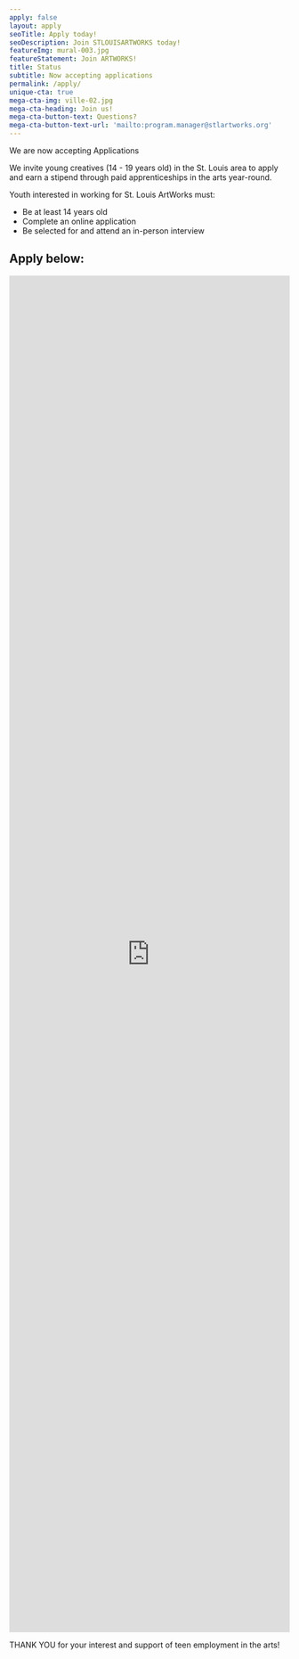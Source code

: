 ```yaml
---
apply: false
layout: apply
seoTitle: Apply today!
seoDescription: Join STLOUISARTWORKS today!
featureImg: mural-003.jpg
featureStatement: Join ARTWORKS!
title: Status
subtitle: Now accepting applications 
permalink: /apply/
unique-cta: true
mega-cta-img: ville-02.jpg
mega-cta-heading: Join us!
mega-cta-button-text: Questions?
mega-cta-button-text-url: 'mailto:program.manager@stlartworks.org'
---
```


We are now accepting Applications

We invite young creatives (14 - 19 years old) in the St. Louis area to apply and earn a stipend through paid apprenticeships in the arts year-round.

Youth interested in working for St. Louis ArtWorks must:

* Be at least 14 years old
* Complete an online application
* Be selected for and attend an in-person interview 

## Apply below:

<iframe style="width: 100%" src="https://docs.google.com/forms/d/1FAIpQLSdq1o9O74Bsv6WAOo8mqavr0wmJLQfojHkuVBF8T3Xd38AfJg/edit?usp=sharing_eil&ts=5f357f31" width="100%" height="2435" frameborder="0" marginheight="0" marginwidth="0">Loading…</iframe>

THANK YOU for your interest and support of teen employment in the arts!
